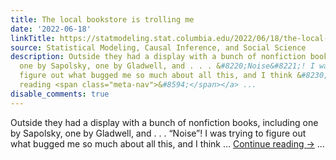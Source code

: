 ```yaml
---
title: The local bookstore is trolling me
date: '2022-06-18'
linkTitle: https://statmodeling.stat.columbia.edu/2022/06/18/the-local-bookstore-is-trolling-me/
source: Statistical Modeling, Causal Inference, and Social Science
description: Outside they had a display with a bunch of nonfiction books, including
  one by Sapolsky, one by Gladwell, and . . . &#8220;Noise&#8221;! I was trying to
  figure out what bugged me so much about all this, and I think &#8230; <a href="https://statmodeling.stat.columbia.edu/2022/06/18/the-local-bookstore-is-trolling-me/">Continue
  reading <span class="meta-nav">&#8594;</span></a> ...
disable_comments: true
---
```

Outside they had a display with a bunch of nonfiction books, including one by Sapolsky, one by Gladwell, and . . . &#8220;Noise&#8221;! I was trying to figure out what bugged me so much about all this, and I think &#8230; <a href="https://statmodeling.stat.columbia.edu/2022/06/18/the-local-bookstore-is-trolling-me/">Continue reading <span class="meta-nav">&#8594;</span></a> ...